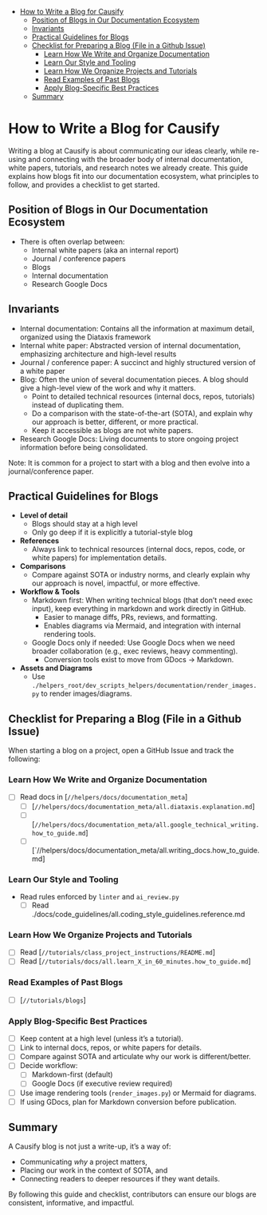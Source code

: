 <!-- toc -->

- [How to Write a Blog for Causify](#how-to-write-a-blog-for-causify)
  * [Position of Blogs in Our Documentation Ecosystem](#position-of-blogs-in-our-documentation-ecosystem)
  * [Invariants](#invariants)
  * [Practical Guidelines for Blogs](#practical-guidelines-for-blogs)
  * [Checklist for Preparing a Blog (File in a Github Issue)](#checklist-for-preparing-a-blog-file-in-a-github-issue)
    + [Learn How We Write and Organize Documentation](#learn-how-we-write-and-organize-documentation)
    + [Learn Our Style and Tooling](#learn-our-style-and-tooling)
    + [Learn How We Organize Projects and Tutorials](#learn-how-we-organize-projects-and-tutorials)
    + [Read Examples of Past Blogs](#read-examples-of-past-blogs)
    + [Apply Blog-Specific Best Practices](#apply-blog-specific-best-practices)
  * [Summary](#summary)

<!-- tocstop -->

# How to Write a Blog for Causify

Writing a blog at Causify is about communicating our ideas clearly, while
re-using and connecting with the broader body of internal documentation, white
papers, tutorials, and research notes we already create. This guide explains how
blogs fit into our documentation ecosystem, what principles to follow, and
provides a checklist to get started.

## Position of Blogs in Our Documentation Ecosystem

- There is often overlap between:
  - Internal white papers (aka an internal report)
  - Journal / conference papers
  - Blogs
  - Internal documentation
  - Research Google Docs

## Invariants

- Internal documentation: Contains all the information at maximum detail,
  organized using the Diataxis framework
- Internal white paper: Abstracted version of internal documentation,
  emphasizing architecture and high-level results
- Journal / conference paper: A succinct and highly structured version of a
  white paper
- Blog: Often the union of several documentation pieces. A blog should give a
  high-level view of the work and why it matters.
  - Point to detailed technical resources (internal docs, repos, tutorials)
    instead of duplicating them.
  - Do a comparison with the state-of-the-art (SOTA), and explain why our
    approach is better, different, or more practical.
  - Keep it accessible as blogs are not white papers.
- Research Google Docs: Living documents to store ongoing project information
  before being consolidated.

Note: It is common for a project to start with a blog and then evolve into a
journal/conference paper.

## Practical Guidelines for Blogs

- **Level of detail**
  - Blogs should stay at a high level
  - Only go deep if it is explicitly a tutorial-style blog
- **References**
  - Always link to technical resources (internal docs, repos, code, or white
    papers) for implementation details.
- **Comparisons**
  - Compare against SOTA or industry norms, and clearly explain why our approach
    is novel, impactful, or more effective.
- **Workflow & Tools**
  - Markdown first: When writing technical blogs (that don’t need exec input),
    keep everything in markdown and work directly in GitHub.
    - Easier to manage diffs, PRs, reviews, and formatting.
    - Enables diagrams via Mermaid, and integration with internal rendering
      tools.
  - Google Docs only if needed: Use Google Docs when we need broader
    collaboration (e.g., exec reviews, heavy commenting).
    - Conversion tools exist to move from GDocs → Markdown.
- **Assets and Diagrams**
  - Use `./helpers_root/dev_scripts_helpers/documentation/render_images.py` to
    render images/diagrams.

## Checklist for Preparing a Blog (File in a Github Issue)

When starting a blog on a project, open a GitHub Issue and track the following:

### Learn How We Write and Organize Documentation

- [ ] Read docs in [`//helpers/docs/documentation_meta`]
  - [ ] [`//helpers/docs/documentation_meta/all.diataxis.explanation.md`]
  - [ ] [`//helpers/docs/documentation_meta/all.google_technical_writing.how_to_guide.md`]
  - [ ] [`//helpers/docs/documentation_meta/all.writing_docs.how_to_guide.md]

### Learn Our Style and Tooling

- Read rules enforced by `linter` and `ai_review.py`
  - [ ] Read ./docs/code_guidelines/all.coding_style_guidelines.reference.md

### Learn How We Organize Projects and Tutorials

- [ ] Read [`//tutorials/class_project_instructions/README.md`]
- [ ] Read [`//tutorials/docs/all.learn_X_in_60_minutes.how_to_guide.md`]

### Read Examples of Past Blogs

- [ ] [`//tutorials/blogs`]

### Apply Blog-Specific Best Practices

- [ ] Keep content at a high level (unless it’s a tutorial).
- [ ] Link to internal docs, repos, or white papers for details.
- [ ] Compare against SOTA and articulate why our work is different/better.
- [ ] Decide workflow:
  - [ ] Markdown-first (default)
  - [ ] Google Docs (if executive review required)
- [ ] Use image rendering tools (`render_images.py`) or Mermaid for diagrams.
- [ ] If using GDocs, plan for Markdown conversion before publication.

## Summary

A Causify blog is not just a write-up, it’s a way of:

- Communicating _why_ a project matters,
- Placing our work in the context of SOTA, and
- Connecting readers to deeper resources if they want details.

By following this guide and checklist, contributors can ensure our blogs are
consistent, informative, and impactful.
